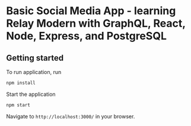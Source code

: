 # Basic Social Media App - learning Relay Modern with GraphQL, React, Node, Express, and PostgreSQL

## Getting started
To run application, run
```bash
npm install
```  
Start the application
```bash
npm start
```

Navigate to `http://localhost:3000/` in your browser.
